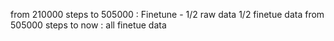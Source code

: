 from 210000 steps to 505000 : Finetune - 1/2 raw data 1/2 finetue data
from 505000 steps to now : all finetue data 
